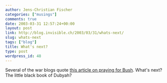 ```yaml
---
author: Jens-Christian Fischer
categories: ["musings"]
comments: true
date: 2003-03-31 12:57:24+00:00
layout: post
link: http://blog.invisible.ch/2003/03/31/whats-next/
slug: whats-next
tags: ["blog"]
title: What's next?
type: post
wordpress_id: 48
---
```


Several of the war blogs quote [this article on praying for Bush](http://www.abc.net.au/news/newsitems/s819685.htm). What's next? The little black book of Dubyah?
